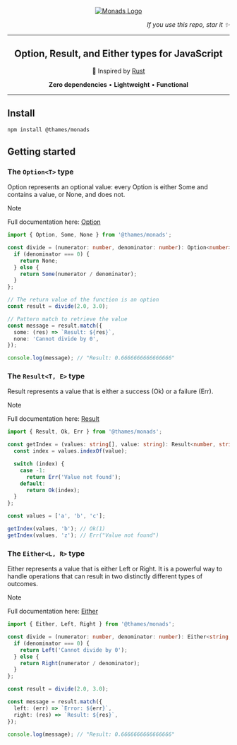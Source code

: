 <p align="center">
  <a href="https://thames-technology.github.io/monads">
    <img src="https://raw.githubusercontent.com/thames-technology/monads/main/.github/assets/monads-cover.png" alt="Monads Logo" />
  </a>
</p>

<p align="right">
  <i>If you use this repo, star it ✨</i>
</p>

---

<h2 align="center">Option, Result, and Either types for JavaScript</h2>

<p align="center">
  🦀 Inspired by <a href="https://doc.rust-lang.org/stable/std/option/" target="_blank">Rust</a>
</p>

<p align="center">
  <b>Zero dependencies</b> • <b>Lightweight</b> • <b>Functional</b>
</p>

---

## Install

```sh
npm install @thames/monads
```

## Getting started

### The `Option<T>` type

Option represents an optional value: every Option is either Some and contains a value, or None, and does not.

> [!NOTE]
> Full documentation here: [Option](https://thames-technology.github.io/monads/interfaces/Option.html)

```ts
import { Option, Some, None } from '@thames/monads';

const divide = (numerator: number, denominator: number): Option<number> => {
  if (denominator === 0) {
    return None;
  } else {
    return Some(numerator / denominator);
  }
};

// The return value of the function is an option
const result = divide(2.0, 3.0);

// Pattern match to retrieve the value
const message = result.match({
  some: (res) => `Result: ${res}`,
  none: 'Cannot divide by 0',
});

console.log(message); // "Result: 0.6666666666666666"
```

### The `Result<T, E>` type

Result represents a value that is either a success (Ok) or a failure (Err).

> [!NOTE]
> Full documentation here: [Result](https://thames-technology.github.io/monads/interfaces/Result.html)

```ts
import { Result, Ok, Err } from '@thames/monads';

const getIndex = (values: string[], value: string): Result<number, string> => {
  const index = values.indexOf(value);

  switch (index) {
    case -1:
      return Err('Value not found');
    default:
      return Ok(index);
  }
};

const values = ['a', 'b', 'c'];

getIndex(values, 'b'); // Ok(1)
getIndex(values, 'z'); // Err("Value not found")
```

### The `Either<L, R>` type

Either represents a value that is either Left or Right. It is a powerful way to handle operations that can result in two distinctly different types of outcomes.

> [!NOTE]
> Full documentation here: [Either](https://thames-technology.github.io/monads/interfaces/Either.html)

```ts
import { Either, Left, Right } from '@thames/monads';

const divide = (numerator: number, denominator: number): Either<string, number> => {
  if (denominator === 0) {
    return Left('Cannot divide by 0');
  } else {
    return Right(numerator / denominator);
  }
};

const result = divide(2.0, 3.0);

const message = result.match({
  left: (err) => `Error: ${err}`,
  right: (res) => `Result: ${res}`,
});

console.log(message); // "Result: 0.6666666666666666"
```
